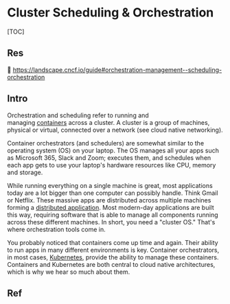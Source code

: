 # Cluster Scheduling & Orchestration

[TOC]



## Res
📂 https://landscape.cncf.io/guide#orchestration-management--scheduling-orchestration



## Intro
Orchestration and scheduling refer to running and managing [containers](https://github.com/cncf/glossary/blob/main/content/en/container.md) across a cluster. A cluster is a group of machines, physical or virtual, connected over a network (see cloud native networking).

Container orchestrators (and schedulers) are somewhat similar to the operating system (OS) on your laptop. The OS manages all your apps such as Microsoft 365, Slack and Zoom; executes them, and schedules when each app gets to use your laptop's hardware resources like CPU, memory and storage.

While running everything on a single machine is great, most applications today are a lot bigger than one computer can possibly handle. Think Gmail or Netflix. These massive apps are distributed across multiple machines forming a [distributed application](https://thenewstack.io/primer-distributed-systems-and-cloud-native-computing/). Most modern-day applications are built this way, requiring software that is able to manage all components running across these different machines. In short, you need a "cluster OS." That's where orchestration tools come in.

You probably noticed that containers come up time and again. Their ability to run apps in many different environments is key. Container orchestrators, in most cases, [Kubernetes](https://kubernetes.io/), provide the ability to manage these containers. Containers and Kubernetes are both central to cloud native architectures, which is why we hear so much about them.



## Ref

